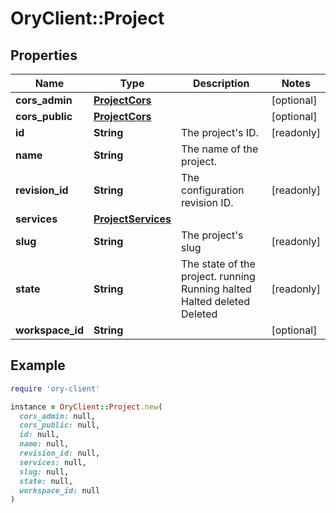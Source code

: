 # OryClient::Project

## Properties

| Name | Type | Description | Notes |
| ---- | ---- | ----------- | ----- |
| **cors_admin** | [**ProjectCors**](ProjectCors.md) |  | [optional] |
| **cors_public** | [**ProjectCors**](ProjectCors.md) |  | [optional] |
| **id** | **String** | The project&#39;s ID. | [readonly] |
| **name** | **String** | The name of the project. |  |
| **revision_id** | **String** | The configuration revision ID. | [readonly] |
| **services** | [**ProjectServices**](ProjectServices.md) |  |  |
| **slug** | **String** | The project&#39;s slug | [readonly] |
| **state** | **String** | The state of the project. running Running halted Halted deleted Deleted | [readonly] |
| **workspace_id** | **String** |  | [optional] |

## Example

```ruby
require 'ory-client'

instance = OryClient::Project.new(
  cors_admin: null,
  cors_public: null,
  id: null,
  name: null,
  revision_id: null,
  services: null,
  slug: null,
  state: null,
  workspace_id: null
)
```

